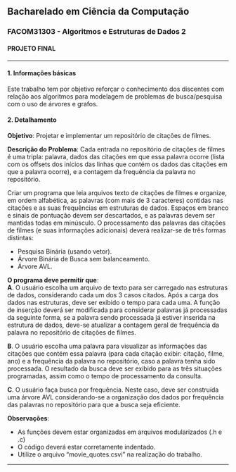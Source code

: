 ## Bacharelado em Ciência da Computação
### FACOM31303 - Algoritmos e Estruturas de Dados 2
#### PROJETO FINAL

_____

#### 1. Informações básicas
Este trabalho tem por objetivo reforçar o conhecimento dos discentes com relação aos
algoritmos para modelagem de problemas de busca/pesquisa com o uso de árvores e grafos.

#### 2. Detalhamento
**Objetivo**: Projetar e implementar um repositório de citações de filmes.

**Descrição do Problema**:
Cada entrada no repositório de citações de filmes é uma tripla: palavra, dados das
citações em que essa palavra ocorre (lista com os offsets dos inícios das linhas que
contém os dados das citações em que a palavra ocorre), e a contagem da frequência da
palavra no repositório.

Criar um programa que leia arquivos texto de citações de filmes e organize, em ordem
alfabética, as palavras (com mais de 3 caracteres) contidas nas citações e as suas
frequências em estruturas de dados. Espaços em branco e sinais de pontuação devem ser
descartados, e as palavras devem ser mantidas todas em minúsculo.
O processamento das palavras das citações de filmes (e suas informações adicionais)
deverá realizar-se de três formas distintas:

- Pesquisa Binária (usando vetor).  
- Árvore Binária de Busca sem balanceamento.  
- Árvore AVL.  

**O programa deve permitir que**:  
**A**. O usuário escolha um arquivo de texto para ser carregado nas estruturas de dados,
considerando cada um dos 3 casos citados. Após a carga dos dados nas estruturas, deve
ser exibido o tempo para cada uma. A função de inserção deverá ser modificada para
considerar palavras já processadas da seguinte forma, se a palavra sendo processada já
estiver inserida na estrutura de dados, deve-se atualizar a contagem geral de frequência
da palavra no repositório de citações de filmes.   

**B**. O usuário escolha uma palavra para visualizar as informações das citações que
contém essa palavra (para cada citação exibir: citação, filme, ano) e a frequência da
palavra no repositório, caso a palavra tenha sido processada. O resultado da busca deve
ser exibido para as três situações programadas, assim como o tempo de processamento
da consulta.   

**C**. O usuário faça busca por frequência. Neste caso, deve ser construída uma árvore
AVL considerando-se a organização dos dados por frequência das palavras no
repositório para que a busca seja eficiente.  

**Observações**:
- As funções devem estar organizadas em arquivos modularizados (.h e .c)
- O código deverá estar corretamente indentado.
- Utilize o arquivo “movie_quotes.csvi” na realização do trabalho.

_____

